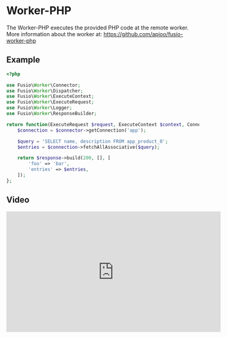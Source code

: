 
# Worker-PHP

The Worker-PHP executes the provided PHP code at the remote worker.
More information about the worker at: https://github.com/apioo/fusio-worker-php

## Example

```php
<?php

use Fusio\Worker\Connector;
use Fusio\Worker\Dispatcher;
use Fusio\Worker\ExecuteContext;
use Fusio\Worker\ExecuteRequest;
use Fusio\Worker\Logger;
use Fusio\Worker\ResponseBuilder;

return function(ExecuteRequest $request, ExecuteContext $context, Connector $connector, ResponseBuilder $response, Dispatcher $dispatcher, Logger $logger) {
    $connection = $connector->getConnection('app');

    $query = 'SELECT name, description FROM app_product_0';
    $entries = $connection->fetchAllAssociative($query);

    return $response->build(200, [], [
        'foo' => 'bar',
        'entries' => $entries,
    ]);
};

```

## Video

<iframe width="560" height="315" src="https://www.youtube.com/embed/QAJpbkCLPzs" title="YouTube video player" frameborder="0" allow="accelerometer; autoplay; clipboard-write; encrypted-media; gyroscope; picture-in-picture" allowfullscreen></iframe>
